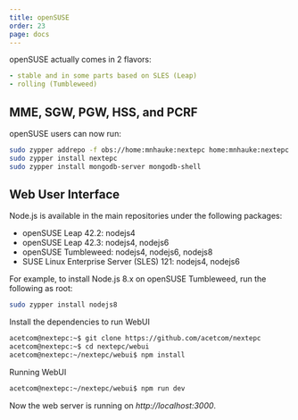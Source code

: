 ```yaml
---
title: openSUSE
order: 23
page: docs
---
```


openSUSE actually comes in 2 flavors:
```yaml
- stable and in some parts based on SLES (Leap)
- rolling (Tumbleweed)
```

## MME, SGW, PGW, HSS, and PCRF

openSUSE users can now run:
```bash
sudo zypper addrepo -f obs://home:mnhauke:nextepc home:mnhauke:nextepc
sudo zypper install nextepc
sudo zypper install mongodb-server mongodb-shell
```

## Web User Interface

Node.js is available in the main repositories under the following packages:

- openSUSE Leap 42.2: nodejs4
- openSUSE Leap 42.3: nodejs4, nodejs6
- openSUSE Tumbleweed: nodejs4, nodejs6, nodejs8
- SUSE Linux Enterprise Server (SLES) 121: nodejs4, nodejs6

For example, to install Node.js 8.x on openSUSE Tumbleweed, run the following as root:
```bash
sudo zypper install nodejs8
```

Install the dependencies to run WebUI

```bash
acetcom@nextepc:~$ git clone https://github.com/acetcom/nextepc
acetcom@nextepc:~$ cd nextepc/webui
acetcom@nextepc:~/nextepc/webui$ npm install
```

Running WebUI

```bash
acetcom@nextepc:~/nextepc/webui$ npm run dev
```

Now the web server is running on _http://localhost:3000_.
